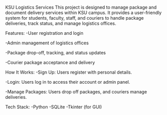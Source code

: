 KSU Logistics Services
This project is designed to manage package and document delivery services within KSU campus. It provides a user-friendly system for students, faculty, staff, and couriers to handle package deliveries, track status, and manage logistics offices.

Features:
-User registration and login

-Admin management of logistics offices

-Package drop-off, tracking, and status updates

-Courier package acceptance and delivery

How It Works:
-Sign Up: Users register with personal details.

-Login: Users log in to access their account or admin panel.

-Manage Packages: Users drop off packages, and couriers manage deliveries.

Tech Stack:
-Python
-SQLite
-Tkinter (for GUI)

